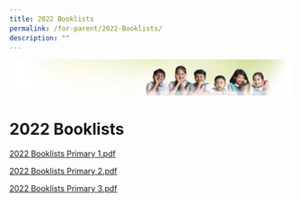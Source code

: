 ```yaml
---
title: 2022 Booklists
permalink: /for-parent/2022-Booklists/
description: ""
---
```

![](/images/Banner.jpg)

2022 Booklists
==============

[2022 Booklists Primary 1.pdf](/files/2022%20Booklists%20Primary%201.pdf)

[2022 Booklists Primary 2.pdf](/files/2022%20Booklists%20Primary%202.pdf)

[2022 Booklists Primary 3.pdf](/files/2022%20Booklists%20Primary%203.pdf)